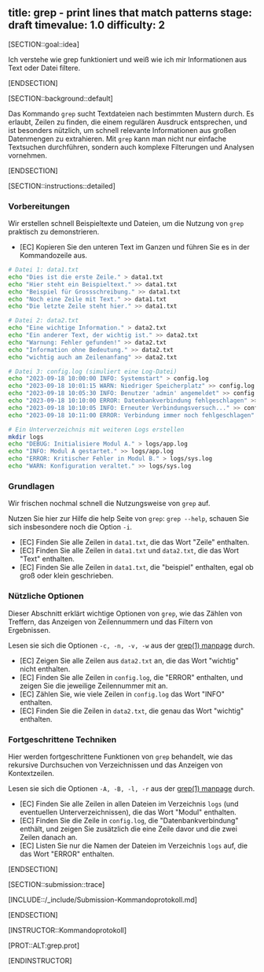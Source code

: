 title: grep - print lines that match patterns
stage: draft
timevalue: 1.0
difficulty: 2
---

[SECTION::goal::idea]

Ich verstehe wie grep funktioniert und weiß wie ich mir Informationen aus Text oder Datei filtere.

[ENDSECTION]

[SECTION::background::default]

Das Kommando `grep` sucht Textdateien nach bestimmten Mustern durch. Es erlaubt, Zeilen zu finden, 
die einem regulären Ausdruck entsprechen, und ist besonders nützlich, um schnell relevante 
Informationen aus großen Datenmengen zu extrahieren. Mit `grep` kann man nicht nur einfache 
Textsuchen durchführen, sondern auch komplexe Filterungen und Analysen vornehmen.

[ENDSECTION]

[SECTION::instructions::detailed]

### Vorbereitungen

Wir erstellen schnell Beispieltexte und Dateien, um die Nutzung von `grep` praktisch zu demonstrieren.

- [EC] Kopieren Sie den unteren Text im Ganzen und führen Sie es in der Kommandozeile aus.

```bash
# Datei 1: data1.txt
echo "Dies ist die erste Zeile." > data1.txt
echo "Hier steht ein Beispieltext." >> data1.txt
echo "Beispiel für Grossschreibung." >> data1.txt
echo "Noch eine Zeile mit Text." >> data1.txt
echo "Die letzte Zeile steht hier." >> data1.txt

# Datei 2: data2.txt
echo "Eine wichtige Information." > data2.txt
echo "Ein anderer Text, der wichtig ist." >> data2.txt
echo "Warnung: Fehler gefunden!" >> data2.txt
echo "Information ohne Bedeutung." >> data2.txt
echo "wichtig auch am Zeilenanfang" >> data2.txt

# Datei 3: config.log (simuliert eine Log-Datei)
echo "2023-09-18 10:00:00 INFO: Systemstart" > config.log
echo "2023-09-18 10:01:15 WARN: Niedriger Speicherplatz" >> config.log
echo "2023-09-18 10:05:30 INFO: Benutzer 'admin' angemeldet" >> config.log
echo "2023-09-18 10:10:00 ERROR: Datenbankverbindung fehlgeschlagen" >> config.log
echo "2023-09-18 10:10:05 INFO: Erneuter Verbindungsversuch..." >> config.log
echo "2023-09-18 10:11:00 ERROR: Verbindung immer noch fehlgeschlagen" >> config.log

# Ein Unterverzeichnis mit weiteren Logs erstellen
mkdir logs
echo "DEBUG: Initialisiere Modul A." > logs/app.log
echo "INFO: Modul A gestartet." >> logs/app.log
echo "ERROR: Kritischer Fehler in Modul B." > logs/sys.log
echo "WARN: Konfiguration veraltet." >> logs/sys.log
```

### Grundlagen

Wir frischen nochmal schnell die Nutzungsweise von `grep` auf.

Nutzen Sie hier zur Hilfe die help Seite von `grep`: `grep --help`, schauen Sie sich insbesondere 
noch die Option `-i`.

- [EC] Finden Sie alle Zeilen in `data1.txt`, die das Wort "Zeile" enthalten.
- [EC] Finden Sie alle Zeilen in `data1.txt` und `data2.txt`, die das Wort "Text" enthalten.
- [EC] Finden Sie alle Zeilen in `data1.txt`, die "beispiel" enthalten, egal ob groß oder klein geschrieben.

### Nützliche Optionen

Dieser Abschnitt erklärt wichtige Optionen von `grep`, wie das Zählen von Treffern, das Anzeigen von 
Zeilennummern und das Filtern von Ergebnissen.

Lesen sie sich die Optionen `-c, -n, -v, -w` aus der 
[grep(1) manpage](https://man7.org/linux/man-pages/man1/grep.1.html) durch.

- [EC] Zeigen Sie alle Zeilen aus `data2.txt` an, die das Wort "wichtig" nicht enthalten.
- [EC] Finden Sie alle Zeilen in `config.log`, die "ERROR" enthalten, und zeigen Sie die jeweilige 
    Zeilennummer mit an.
- [EC] Zählen Sie, wie viele Zeilen in `config.log` das Wort "INFO" enthalten.
- [EC] Finden Sie die Zeilen in `data2.txt`, die genau das Wort "wichtig" enthalten.

### Fortgeschrittene Techniken

Hier werden fortgeschrittene Funktionen von `grep` behandelt, wie das rekursive Durchsuchen von Verzeichnissen und das Anzeigen von Kontextzeilen.

Lesen sie sich die Optionen `-A, -B, -l, -r` aus der 
[grep(1) manpage](https://man7.org/linux/man-pages/man1/grep.1.html) durch.

- [EC] Finden Sie alle Zeilen in allen Dateien im Verzeichnis `logs` (und eventuellen Unterverzeichnissen), 
    die das Wort "Modul" enthalten.
- [EC] Finden Sie die Zeile in `config.log`, die "Datenbankverbindung" enthält, und zeigen Sie 
    zusätzlich die eine Zeile davor und die zwei Zeilen danach an.
- [EC] Listen Sie nur die Namen der Dateien im Verzeichnis `logs` auf, die das Wort "ERROR" enthalten.


[ENDSECTION]

[SECTION::submission::trace]

[INCLUDE::/_include/Submission-Kommandoprotokoll.md]

[ENDSECTION]

[INSTRUCTOR::Kommandoprotokoll]

[PROT::ALT:grep.prot]

[ENDINSTRUCTOR]
